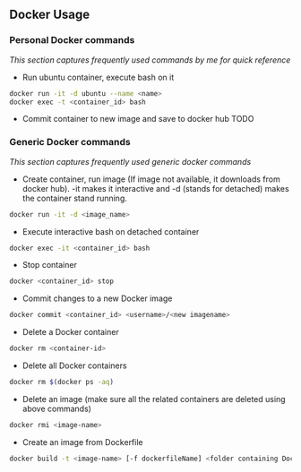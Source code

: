 ## Docker Usage 
### Personal Docker commands
*This section captures frequently used commands by me for quick reference*
* Run ubuntu container, execute bash on it 
```sh
docker run -it -d ubuntu --name <name>
docker exec -t <container_id> bash
```
* Commit container to new image and save to docker hub
TODO




### Generic Docker commands 
*This section captures frequently used generic docker commands*
* Create container, run image (If image not available, it downloads from docker hub). -it makes it interactive and -d (stands for detached) makes the container stand running.
```sh
docker run -it -d <image_name>
```
* Execute interactive bash on detached container
```sh
docker exec -it <container_id> bash
```
* Stop container 
```sh
docker <container_id> stop
```
* Commit changes to a new Docker image 
```sh
docker commit <container_id> <username>/<new imagename>
```
* Delete a Docker container
```sh
docker rm <container-id>
```
* Delete all Docker containers
```sh
docker rm $(docker ps -aq)
```
* Delete an image (make sure all the related containers are deleted using above commands)
```sh
docker rmi <image-name>
```
* Create an image from Dockerfile
```sh
docker build -t <image-name> [-f dockerfileName] <folder containing Dockerfile and other to be packed files>
```

